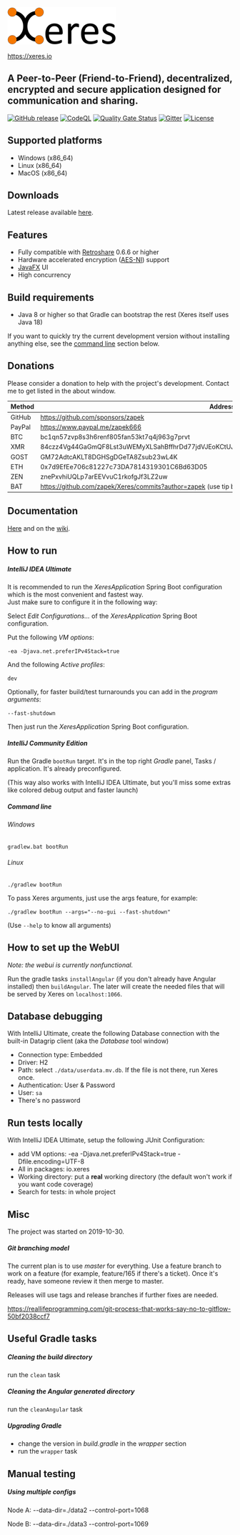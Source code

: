 [![Main site](docs/logo.png)](https://xeres.io)

https://xeres.io

## A Peer-to-Peer (Friend-to-Friend), decentralized, encrypted and secure application designed for communication and sharing.

[![GitHub release](https://img.shields.io/github/release/zapek/Xeres.svg?label=latest%20release)](https://github.com/zapek/Xeres/releases/latest)
[![CodeQL](https://github.com/zapek/Xeres/actions/workflows/analysis.yml/badge.svg)](https://github.com/zapek/Xeres/actions/workflows/analysis.yml)
[![Quality Gate Status](https://sonarcloud.io/api/project_badges/measure?project=zapek_Xeres&metric=alert_status)](https://sonarcloud.io/summary/new_code?id=zapek_Xeres)
[![Gitter](https://badges.gitter.im/zapek/Xeres.svg)](https://gitter.im/zapek/Xeres?utm_source=badge&utm_medium=badge&utm_campaign=pr-badge)
[![License](https://img.shields.io/github/license/zapek/Xeres.svg)](https://github.com/zapek/Xeres/blob/master/LICENSE)

## Supported platforms

- Windows (x86_64)
- Linux (x86_64)
- MacOS (x86_64)

## Downloads

Latest release available [here](https://github.com/zapek/Xeres/releases/latest).

## Features

- Fully compatible with [Retroshare](https://retroshare.cc) 0.6.6 or higher
- Hardware accelerated encryption ([AES-NI](https://en.wikipedia.org/wiki/AES_instruction_set)) support
- [JavaFX](https://openjfx.io/) UI
- High concurrency

## Build requirements

- Java 8 or higher so that Gradle can bootstrap the rest (Xeres itself uses Java 18)

If you want to quickly try the current development version without installing anything else, see the [command line](#Command-line) section below.

## Donations

Please consider a donation to help with the project's development. Contact me to get listed in the about window.

| Method | Address                                                                                         |
|--------|-------------------------------------------------------------------------------------------------|
| GitHub | https://github.com/sponsors/zapek                                                               |
| PayPal | https://www.paypal.me/zapek666                                                                  |
| BTC    | bc1qn57zvp8s3h6renf805fan53kt7q4j963g7prvt                                                      |
| XMR    | 84czz4Vg44GaGmQF8Lst3uWEMyXLSahBffhrDd77jdVJEoKCtUJF96mGQ4XzcYrLG1JGaj2hr2sMoDoihQ52MT1jMBnucyu |
| GOST   | GM72AdtcAKLT8DGHSgDGeTA8Zsub23wL4K                                                              |
| ETH    | 0x7d9EfEe706c81227c73DA7814319301C6Bd63D05                                                      |
| ZEN    | znePxvhiUQLp7arEEVvuC1rkofgJf3LZ2uw                                                             |
| BAT    | https://github.com/zapek/Xeres/commits?author=zapek (use tip button in Brave browser)           |

## Documentation

[Here](https://xeres.io/docs/) and on the [wiki](https://github.com/zapek/Xeres/wiki).

## How to run

##### IntelliJ IDEA Ultimate

It is recommended to run the _XeresApplication_ Spring Boot configuration which is the most convenient and fastest way.  
Just make sure to configure it in the following way:

Select _Edit Configurations..._ of the _XeresApplication_ Spring Boot configuration.

Put the following _VM options_:

    -ea -Djava.net.preferIPv4Stack=true

And the following _Active profiles_:

    dev

Optionally, for faster build/test turnarounds you can add in the _program arguments_:

	--fast-shutdown

Then just run the _XeresApplication_ Spring Boot configuration.

##### IntelliJ Community Edition

Run the Gradle ``bootRun`` target. It's in the top right _Gradle_ panel, Tasks / application. It's already preconfigured.

(This way also works with IntelliJ IDEA Ultimate, but you'll miss some extras like colored debug output and faster launch)

##### Command line

###### Windows

	gradlew.bat bootRun

###### Linux

	./gradlew bootRun

To pass Xeres arguments, just use the args feature, for example:

	./gradlew bootRun --args="--no-gui --fast-shutdown"

(Use ``--help`` to know all arguments)

## How to set up the WebUI

_Note: the webui is currently nonfunctional._

Run the gradle tasks ``installAngular`` (if you don't already have Angular installed) then ``buildAngular``. The later will create the needed files that will be served by Xeres on ``localhost:1066``.

## Database debugging

With IntelliJ Ultimate, create the following Database connection with the built-in Datagrip client (aka the _Database_ tool window)

- Connection type: Embedded
- Driver: H2
- Path: select ``./data/userdata.mv.db``. If the file is not there, run Xeres once.
- Authentication: User & Password
- User: ``sa``
- There's no password

## Run tests locally

With IntelliJ IDEA Ultimate, setup the following JUnit Configuration:
- add VM options: -ea -Djava.net.preferIPv4Stack=true -Dfile.encoding=UTF-8
- All in packages: io.xeres
- Working directory: put a **real** working directory (the default won't work if you want code coverage)
- Search for tests: in whole project

## Misc

The project was started on 2019-10-30.

##### Git branching model

The current plan is to use *master* for everything. Use a feature branch to work on a feature (for example, feature/165 if there's a ticket). Once it's ready, have someone review it then merge to master.

Releases will use tags and release branches if further fixes are needed.

https://reallifeprogramming.com/git-process-that-works-say-no-to-gitflow-50bf2038ccf7

## Useful Gradle tasks

##### Cleaning the build directory

run the ``clean`` task

##### Cleaning the Angular generated directory

run the ``cleanAngular`` task

##### Upgrading Gradle

- change the version in _build.gradle_ in the _wrapper_ section
- run the ``wrapper`` task

## Manual testing

##### Using multiple configs

Node A:
	--data-dir=./data2 --control-port=1068

Node B:
	--data-dir=./data3 --control-port=1069
